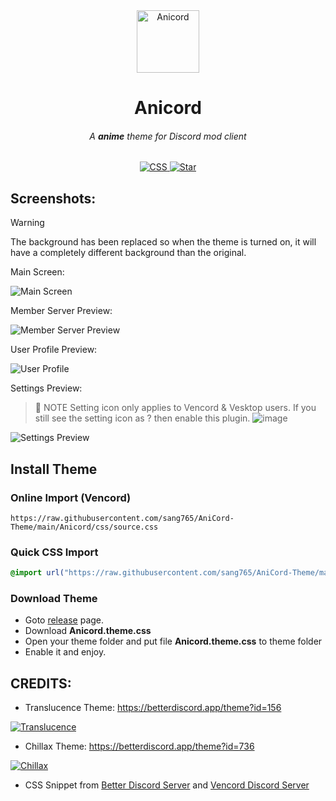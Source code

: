 <!-- HEAD PAGE -->
<div align="center">
  <img src="https://i.imgur.com/smsdwib.png" alt="Anicord" width="100">
  <h1><strong>Anicord</strong></h1>
  <h6>A <strong>anime</strong> theme for Discord mod client</h6>
</div>

<p align="center">
  <a href="https://github.com/sang765/AniCord-Theme" style="pointer-events: none; cursor: default;">
    <img src="https://ziadoua.github.io/m3-Markdown-Badges/badges/CSS/css3.svg" alt="CSS">
    <img src="https://m3-markdown-badges.vercel.app/stars/7/3/sang765/AniCord-Theme" alt="Star">
  </a>
</p>

<!-- BODY -->

## Screenshots:
>[!WARNING]
> The background has been replaced so when the theme is turned on, it will have a completely different background than the original.

Main Screen:

<img src="https://i.imgur.com/taKt6Im.png" alt="Main Screen">

Member Server Preview:

<img src="https://i.imgur.com/UvAb58T.png" alt="Member Server Preview">

User Profile Preview:

<img src="https://i.imgur.com/Zakan5s.png" alt="User Profile">

Settings Preview:
> 📃 NOTE
> Setting icon only applies to Vencord & Vesktop users. If you still see the setting icon as ? then enable this plugin.
> ![image](https://github.com/sang765/AniCord-Theme/assets/80249864/6dc21805-733c-4eb2-bd60-c5f2137b15e6)


<img src="https://i.imgur.com/9vqwQYc.png" alt="Settings Preview">


## Install Theme
### Online Import (Vencord)
```
https://raw.githubusercontent.com/sang765/AniCord-Theme/main/Anicord/css/source.css
```

### Quick CSS Import
```css
@import url("https://raw.githubusercontent.com/sang765/AniCord-Theme/main/Anicord/css/source.css");
```

### Download Theme
- Goto [release](https://github.com/sang765/AniCord-Theme/releases) page.
- Download **Anicord.theme.css**
- Open your theme folder and put file **Anicord.theme.css** to theme folder
- Enable it and enjoy.



## CREDITS:
- Translucence Theme: https://betterdiscord.app/theme?id=156

<a href="https://betterdiscord.app/theme?id=156"><img src="https://images-ext-2.discordapp.net/external/QDSBRxPptJ9sGP_tp_zl_-P5PCy8T4To3qewzI_kf_k/https/betterdiscord.app/image/339?" alt="Translucence"></a>

- Chillax Theme: https://betterdiscord.app/theme?id=736

<a href="https://betterdiscord.app/theme?id=736"><img src="https://images-ext-2.discordapp.net/external/q2ARW13l3EG6jb0QG14VynEwVvenrLEcflM6ReyLQT0/https/betterdiscord.app/Image/1393?" alt="Chillax"></a>

- CSS Snippet from [Better Discord Server](https://discord.gg/0Tmfo5ZbORCRqbAd) and [Vencord Discord Server](https://discord.gg/vencord)

